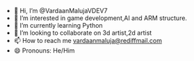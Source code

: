 - 👋 Hi, I’m @VardaanMalujaVDEV7
- 👀 I’m interested in game development,AI and ARM structure.
- 🌱 I’m currently learning Python
- 💞️ I’m looking to collaborate on 3d artist,2d artist
- 📫 How to reach me vardaanmaluja@rediffmail.com
- 😄 Pronouns: He/Him
<!---
VardaanMalujaVDEV7/VardaanMalujaVDEV7 is a ✨ special ✨ repository because its `README.md` (this file) appears on your GitHub profile.
You can click the Preview link to take a look at your changes.
--->
